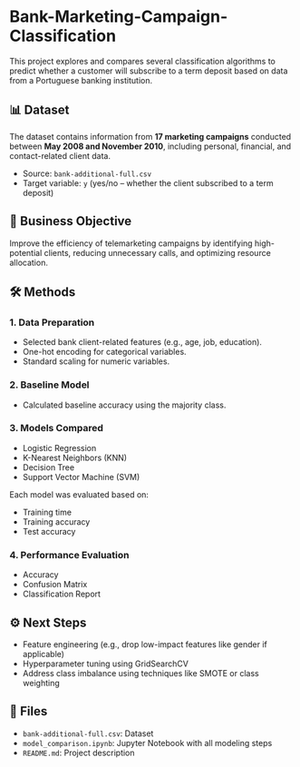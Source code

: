# Bank-Marketing-Campaign-Classification

This project explores and compares several classification algorithms to predict whether a customer will subscribe to a term deposit based on data from a Portuguese banking institution.

## 📊 Dataset
The dataset contains information from **17 marketing campaigns** conducted between **May 2008 and November 2010**, including personal, financial, and contact-related client data.

- Source: `bank-additional-full.csv`
- Target variable: `y` (yes/no – whether the client subscribed to a term deposit)

## 🎯 Business Objective
Improve the efficiency of telemarketing campaigns by identifying high-potential clients, reducing unnecessary calls, and optimizing resource allocation.

## 🛠️ Methods

### 1. Data Preparation
- Selected bank client-related features (e.g., age, job, education).
- One-hot encoding for categorical variables.
- Standard scaling for numeric variables.

### 2. Baseline Model
- Calculated baseline accuracy using the majority class.

### 3. Models Compared
- Logistic Regression
- K-Nearest Neighbors (KNN)
- Decision Tree
- Support Vector Machine (SVM)

Each model was evaluated based on:
- Training time
- Training accuracy
- Test accuracy

### 4. Performance Evaluation
- Accuracy
- Confusion Matrix
- Classification Report

## ⚙️ Next Steps
- Feature engineering (e.g., drop low-impact features like gender if applicable)
- Hyperparameter tuning using GridSearchCV
- Address class imbalance using techniques like SMOTE or class weighting

## 📁 Files
- `bank-additional-full.csv`: Dataset
- `model_comparison.ipynb`: Jupyter Notebook with all modeling steps
- `README.md`: Project description


